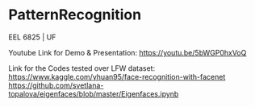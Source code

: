 # PatternRecognition
EEL 6825 | UF

Youtube Link for Demo & Presentation: 
https://youtu.be/5bWGP0hxVoQ 

Link for the Codes tested over LFW dataset: 
https://www.kaggle.com/yhuan95/face-recognition-with-facenet 
https://github.com/svetlana-topalova/eigenfaces/blob/master/Eigenfaces.ipynb
